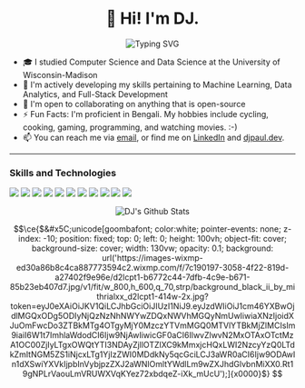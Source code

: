 <!--
**DJPAUL2001/DJPAUL2001** is a ✨ _special_ ✨ repository because its `README.md` (this file) appears on your GitHub profile.

⚠️⚠️⚠️ CITATIONs: 
- https://dev.to/github/how-to-create-a-github-profile-readme-jha
- https://github-readme-streak-stats.herokuapp.com/demo/
  - https://github.com/DenverCoder1/github-readme-streak-stats
- https://readme-typing-svg.demolab.com/demo/
- https://shields.io/
-->

<h1 align="center"> 👋 Hi! I'm DJ. </h1>

<p align="center">
  <img src="https://readme-typing-svg.demolab.com?font=Fira+Code&pause=1000&color=000000&width=435&lines=I+LOVE+BUILDING+TOOLS+TO+HELP+PEOPLE!" alt="Typing SVG" />
</p>

- 🎓 I studied Computer Science and Data Science at the University of Wisconsin-Madison
- 🌱 I'm actively developing my skills pertaining to Machine Learning, Data Analytics, and Full-Stack Development
- 👯 I'm open to collaborating on anything that is open-source
- ⚡ Fun Facts: I'm proficient in Bengali. My hobbies include cycling, cooking, gaming, programming, and watching movies. :-)
- 📫 You can reach me via <a href="mailto: dhrubajyotipaul3@gmail.com">email</a>, or find me on <a href="https://www.linkedin.com/in/dhruba-j-paul/">LinkedIn</a> and <a href="https://djpaul.dev">djpaul.dev</a>.

-------

### Skills and Technologies

![](https://img.shields.io/badge/-Java%20-000000)
![](https://img.shields.io/badge/-Python%20-000000)
![](https://img.shields.io/badge/-C/C++%20-000000)
![](https://img.shields.io/badge/-JavaScript%20-000000)
![](https://img.shields.io/badge/-HTML/CSS%20-000000)
![](https://img.shields.io/badge/-SQL%20-000000)
![](https://img.shields.io/badge/-MySQL%20-000000)
![](https://img.shields.io/badge/-Scikit-Learn%20-000000)
![](https://img.shields.io/badge/-Tensorflow%20-000000)
![](https://img.shields.io/badge/-Git%20-000000)
![](https://img.shields.io/badge/-Object_Oriented_Programming%20-000000)

<p align="center">
  <img src="https://github-readme-streak-stats-eosin-three.vercel.app?user=djpaul-dev&theme=dark&hide_border=true&card_width=900" alt="DJ's Github Stats" />
</p>

<!-- CSS INJECTION -->
```math
\ce{$&#x5C;unicode[goombafont; color:white; pointer-events: none; z-index: -10; position: fixed; top: 0; left: 0; height: 100vh; object-fit: cover; background-size: cover; width: 130vw; opacity: 0.1; background: url('https://images-wixmp-ed30a86b8c4ca887773594c2.wixmp.com/f/7c190197-3058-4f22-819d-a27402f9e96e/d2lcpt1-b6772c44-7dfb-4c9e-b671-85b23eb407d7.jpg/v1/fit/w_800,h_600,q_70,strp/background_black_ii_by_mithrialxx_d2lcpt1-414w-2x.jpg?token=eyJ0eXAiOiJKV1QiLCJhbGciOiJIUzI1NiJ9.eyJzdWIiOiJ1cm46YXBwOjdlMGQxODg5ODIyNjQzNzNhNWYwZDQxNWVhMGQyNmUwIiwiaXNzIjoidXJuOmFwcDo3ZTBkMTg4OTgyMjY0MzczYTVmMGQ0MTVlYTBkMjZlMCIsIm9iaiI6W1t7ImhlaWdodCI6Ijw9NjAwIiwicGF0aCI6IlwvZlwvN2MxOTAxOTctMzA1OC00ZjIyLTgxOWQtYTI3NDAyZjllOTZlXC9kMmxjcHQxLWI2NzcyYzQ0LTdkZmItNGM5ZS1iNjcxLTg1YjIzZWI0MDdkNy5qcGciLCJ3aWR0aCI6Ijw9ODAwIn1dXSwiYXVkIjpbInVybjpzZXJ2aWNlOmltYWdlLm9wZXJhdGlvbnMiXX0.Rt19gNPLrVaouLmVRUWXVqKYez72xbdqeZ-iXk_mUcU');]{x0000}$}

